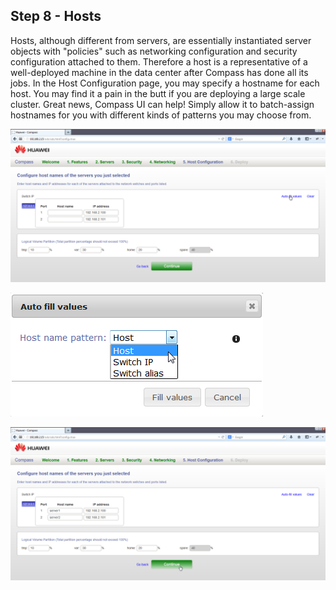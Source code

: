 <h2 id="step-eight">Step 8 - Hosts</h2>

Hosts, although different from servers, are essentially instantiated server objects with "policies" such as networking configuration and security configuration attached to them. Therefore a host is a representative of a well-deployed machine in the data center after Compass has done all its jobs. In the Host Configuration page, you may specify a hostname for each host. You may find it a pain in the butt if you are deploying a large scale cluster. Great news, Compass UI can help! Simply allow it to batch-assign hostnames for you with different kinds of patterns you may choose from. 


![Host configuration](/img/8_host.png)

![Auto fill hostnames](/img/8_autofill.png)

![Host configuration finish](/img/8_host_finish.png)

